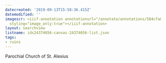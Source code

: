 ```yaml
---
datecreated: '2019-09-13T15:58:36.415Z'
datemodified: ''
imagescr: <iiif-annotation annotationurl="/annotate/annotations/584cfa0a-d63f-11e9-9c90-88e9fe7026e8.json"
  styling="image_only:true"></iiif-annotation>
layout: searchview
listname: ids24374656-canvas-24374656-list.json
tags:
- ruins
---
```

Parochial Church of St. Alexius
